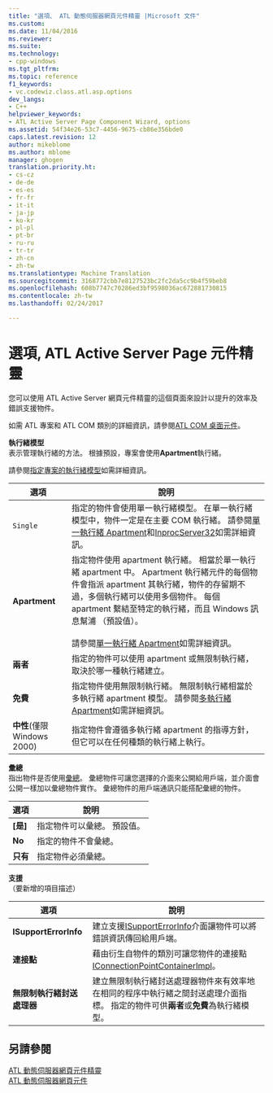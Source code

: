 ```yaml
---
title: "選項、 ATL 動態伺服器網頁元件精靈 |Microsoft 文件"
ms.custom: 
ms.date: 11/04/2016
ms.reviewer: 
ms.suite: 
ms.technology:
- cpp-windows
ms.tgt_pltfrm: 
ms.topic: reference
f1_keywords:
- vc.codewiz.class.atl.asp.options
dev_langs:
- C++
helpviewer_keywords:
- ATL Active Server Page Component Wizard, options
ms.assetid: 54f34e26-53c7-4456-9675-cb86e356bde0
caps.latest.revision: 12
author: mikeblome
ms.author: mblome
manager: ghogen
translation.priority.ht:
- cs-cz
- de-de
- es-es
- fr-fr
- it-it
- ja-jp
- ko-kr
- pl-pl
- pt-br
- ru-ru
- tr-tr
- zh-cn
- zh-tw
ms.translationtype: Machine Translation
ms.sourcegitcommit: 3168772cbb7e8127523bc2fc2da5cc9b4f59beb8
ms.openlocfilehash: 608b7747c70286ed3bf9598036ac672881730815
ms.contentlocale: zh-tw
ms.lasthandoff: 02/24/2017

---
```

# <a name="options-atl-active-server-page-component-wizard"></a>選項, ATL Active Server Page 元件精靈
您可以使用 ATL Active Server 網頁元件精靈的這個頁面來設計以提升的效率及錯誤支援物件。  
  
 如需 ATL 專案和 ATL COM 類別的詳細資訊，請參閱[ATL COM 桌面元件](../../atl/atl-com-desktop-components.md)。  
  
 **執行緒模型**  
 表示管理執行緒的方法。 根據預設，專案會使用**Apartment**執行緒。  
  
 請參閱[指定專案的執行緒模型](../../atl/specifying-the-threading-model-for-a-project-atl.md)如需詳細資訊。  
  
|選項|說明|  
|------------|-----------------|  
|`Single`|指定的物件會使用單一執行緒模型。 在單一執行緒模型中，物件一定是在主要 COM 執行緒。 請參閱[單一執行緒 Apartment](http://msdn.microsoft.com/library/windows/desktop/ms680112)和[InprocServer32](http://msdn.microsoft.com/library/windows/desktop/ms682390)如需詳細資訊。|  
|**Apartment**|指定物件使用 apartment 執行緒。 相當於單一執行緒 apartment 中。 Apartment 執行緒元件的每個物件會指派 apartment 其執行緒，物件的存留期不過，多個執行緒可以使用多個物件。 每個 apartment 繫結至特定的執行緒，而且 Windows 訊息幫浦 （預設值）。<br /><br /> 請參閱[單一執行緒 Apartment](http://msdn.microsoft.com/library/windows/desktop/ms680112)如需詳細資訊。|  
|**兩者**|指定的物件可以使用 apartment 或無限制執行緒，取決於哪一種執行緒建立。|  
|**免費**|指定物件使用無限制執行緒。 無限制執行緒相當於多執行緒 apartment 模型。 請參閱[多執行緒 Apartment](http://msdn.microsoft.com/library/windows/desktop/ms693421)如需詳細資訊。|  
|**中性**(僅限 Windows 2000)|指定物件會遵循多執行緒 apartment 的指導方針，但它可以在任何種類的執行緒上執行。|  
  
 **彙總**  
 指出物件是否使用[彙總](http://msdn.microsoft.com/library/windows/desktop/ms686558)。 彙總物件可讓您選擇的介面來公開給用戶端，並介面會公開一樣加以彙總物件實作。 彙總物件的用戶端通訊只能搭配彙總的物件。  
  
|選項|說明|  
|------------|-----------------|  
|**[是]**|指定物件可以彙總。 預設值。|  
|**No**|指定的物件不會彙總。|  
|**只有**|指定物件必須彙總。|  
  
 **支援**  
 （要新增的項目描述）  
  
|選項|說明|  
|------------|-----------------|  
|**ISupportErrorInfo**|建立支援[ISupportErrorInfo](../../atl/reference/isupporterrorinfoimpl-class.md)介面讓物件可以將錯誤資訊傳回給用戶端。|  
|**連接點**|藉由衍生自物件的類別可讓您物件的連接點[IConnectionPointContainerImpl](../../atl/reference/iconnectionpointcontainerimpl-class.md)。|  
|**無限制執行緒封送處理器**|建立無限制執行緒封送處理器物件來有效率地在相同的程序中執行緒之間封送處理介面指標。 指定的物件可供**兩者**或**免費**為執行緒模型。|  
  
## <a name="see-also"></a>另請參閱  
 [ATL 動態伺服器網頁元件精靈](../../atl/reference/atl-active-server-page-component-wizard.md)   
 [ATL 動態伺服器網頁元件](../../atl/reference/adding-an-atl-active-server-page-component.md)


